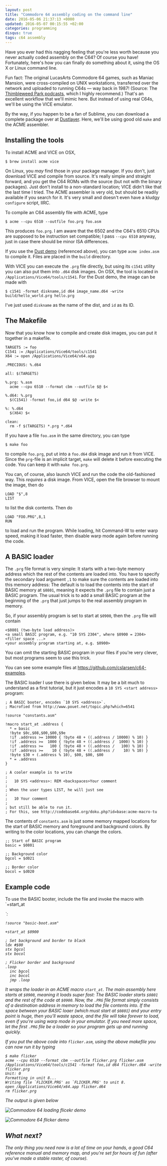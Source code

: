 ```yaml
---
layout: post
title: "Commodore 64 assembly coding on the command line"
date: 2016-05-06 21:37:13 +0000
updated: 2016-05-07 00:15:55 +02:00
categories: programming
disqus: true
tags: c64 assembly
---
```


<p class="lead">
Have you ever had this nagging feeling that you're less worth because you never
actually coded assembly on the C64? Of course you have! Fortunately, here's how
you can finally do something about it, using the OS X or Linux command line.
</p>

Fun fact: The original LucasArts Commodore 64 games, such as Maniac Mansion,
were cross-compiled on UNIX workstations, transferred over the network and
uploaded to running C64s — way back in 1987! (Source: The <a
href="https://blog.thimbleweedpark.com">Thimbleweed Park podcasts</a>, which I
highly recommend.) That's an excellent workflow that we'll mimic here. But
instead of using real C64s, we'll be using the VICE emulator.

By the way, if you happen to be a fan of Sublime, you can download a complete
package over at <a
href="http://dustlayer.com/c64-coding-tutorials/2013/2/10/dust-c64-command-line-tool">Dustlayer</a>.
Here, we'll be using good old `make` and the ACME assembler.

Installing the tools
--------------------

To install ACME and VICE on OSX,

    $ brew install acme vice

On Linux, you *may* find those in your package manager. If you don't, just
download VICE and compile from source. It's really simple and straight forward,
and you get the C64 ROMs with the source (but not with the binary packages).
Just don't install to a non-standard location; VICE didn't like that the last
time I tried. The ACME assembler is very old, but should be readily available
if you search for it. It's very small and doesn't even have a kludgy
`configure` script, IIRC.

To compile an C64 assembly file with ACME, type

    $ acme --cpu 6510 --outfile foo.prg foo.asm

This produces `foo.prg`.  I am aware that the 6502 and the C64's 6510 CPUs are
supposed to be instruction set compatible; I pass `--cpu 6510` anyway, just in
case there should be minor ISA differences.

If you use the <a
href="https://github.com/actraiser/dust-tutorial-c64-first-intro">Dust demo</a>
(referenced above), you can type `acme index.asm` to compile it. Files are
placed in the `build` directory.

With VICE you can execute the `.prg` file directly, but using its `c1541`
utility you can also put them into `.d64` disk images. On OSX, the tool is
located in `/Applications/Vice64/tools/c1541`. For the Dust demo, the image can
be made with

    $ c1541 -format diskname,id d64 image_name.d64 -write build/hello_world.prg hello.prg

I've just used `diskname` as the name of the dist, and `id` as its ID.

The Makefile
------------

Now that you know how to compile and create disk images, you can put it
together in a makefile.

    TARGETS := foo
    C1541 := /Applications/Vice64/tools/c1541
    X64 := open /Applications/Vice64/x64.app

    .PRECIOUS: %.d64

    all: $(TARGETS)

    %.prg: %.asm
      acme --cpu 6510 --format cbm --outfile $@ $<

    %.d64: %.prg
      $(C1541) -format foo,id d64 $@ -write $<

    %: %.d64
      $(X64) $<

    clean:
      rm -f $(TARGETS) *.prg *.d64

If you have a file `foo.asm` in the same directory, you can type

    $ make foo

to compile `foo.prg`, put ut into a `foo.d64` disk image and run it from VICE.
Since the `prg`-file is an implicit target, `make` will delete it before
executing the code. You can keep it with `make foo.prg`.

You can, of course, also launch VICE and run the code the old-fashioned way.
This *requires* a disk image. From VICE, open the file browser to mount the
image, then do

    LOAD "$",8
    LIST

to list the disk contents. Then do

    LOAD "FOO.PRG",8,1
    RUN

to load and run the program. While loading, hit Command-W to enter warp speed,
making it load faster, then disable warp mode again before running the code.

A BASIC loader
--------------

The `.prg` file format is very simple: It starts with a two-byte memory address
which the rest of the contents are loaded into. You have to specify the
secondary load argument `,1` to make sure the contents are loaded into this
memory address: The default is to load the contents into the start of BASIC
memory at `$0801`, meaning it expects the `.prg` file to contain just a BASIC
program. The usual trick is to add a small BASIC program at the beginning of
the `.prg` that just jumps to the real assembly program in memory.

So, if your assembly program is set to start at `$0900`, then the `.prg` file
will contain

    <$0801 (two-byte load address)>
    <a small BASIC program, e.g. "10 SYS 2304", where $0900 = 2304>
    <filler space ...>
    <your assembly program starting at, e.g. $0900>

You can omit the starting BASIC program in your files if you're very clever,
but most programs seem to use this trick.

You can see some example files at <a
href="https://github.com/cslarsen/c64-examples">https://github.com/cslarsen/c64-examples</a>.

The BASIC loader I use there is given below. It may be a bit much to understand
as a first tutorial, but it just encodes a `10 SYS <start address>` program:

    ; A BASIC booter, encodes `10 SYS <address>`.
    ; Macrofied from http://www.pouet.net/topic.php?which=6541

    !source "constants.asm"

    !macro start_at .address {
      * = basic
      !byte $0c,$08,$00,$00,$9e
      !if .address >= 10000 { !byte 48 + ((.address / 10000) % 10) }
      !if .address >=  1000 { !byte 48 + ((.address /  1000) % 10) }
      !if .address >=   100 { !byte 48 + ((.address /   100) % 10) }
      !if .address >=    10 { !byte 48 + ((.address /    10) % 10) }
      !byte $30 + (.address % 10), $00, $00, $00
      * = .address
    }

    ; A cooler example is to write
    ;
    ;   10 SYS <address>: REM <backspaces>Your comment
    ;
    ; When the user types LIST, he will just see
    ;
    ;   10 Your comment
    ;
    ; but still be able to run it.
    ; For this, see http://codebase64.org/doku.php?id=base:acme-macro-tu

The contents of `constants.asm` is just some memory mapped locations for the
start of BASIC memory and foreground and background colors. By writing to the
color locations, you can change the colors.

    ;; Start of BASIC program
    basic = $0801

    ;; Background color
    bgcol = $d021

    ;; Border color
    bocol = $d020

Example code
------------

To use the BASIC booter, include the file and invoke the macro with `+start_at
<address>`:

    !source "basic-boot.asm"

    +start_at $0900

    ; Set background and border to black
    ldx #$00
    stx bgcol
    stx bocol

    ; Flicker border and background
    .loop
      inc bgcol
      inc bocol
      jmp .loop

It wraps the loader in an ACME macro `start_at`. The main assembly here starts
at `$0900`, meaning it loads super fast: The BASIC loader starts `$0801` and
the rest of the code at `$0900`. Now, the `.PRG` file format simply consists of
a destination address in memory to load the file contents into. If the space
between your BASIC loaer (which *must* start at `$0801`) and your entry point
is huge, then you'll waste space, and the file will take forever to load, even
if you're using warp mode in your emulator. If you need more space, let the
first `.PRG` file be a loader so your program gets up and running quickly.

If you put the above code into `flicker.asm`, using the above makefile you can
now run it by typing

    $ make flicker
    acme --cpu 6510 --format cbm --outfile flicker.prg flicker.asm
    /Applications/Vice64/tools/c1541 -format foo,id d64 flicker.d64 -write flicker.prg
    Unit: 0
    Formatting in unit 8...
    Writing file `FLICKER.PRG' as `FLICKER.PRG' to unit 8.
    open /Applications/Vice64/x64.app flicker.d64
    rm flicker.prg

The output is given below

![Commodore 64 loading flicekr demo](/gfx/post/c64-loading.png)

![Commodore 64 flicker demo](/gfx/post/c64-flicker.png)

What next?
----------

The only thing you need now is a lot of time on your hands, a good C64
reference manual and memory map, and you're set for hours of fun (*after*
you've made a stable raster, of course).
